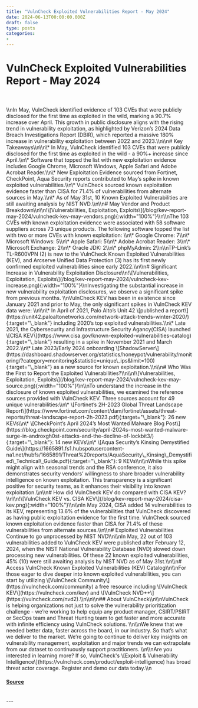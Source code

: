 ```yaml
---
title: "VulnCheck Exploited Vulnerabilities Report - May 2024"
date: 2024-06-13T00:00:00.000Z
draft: false
type: posts
categories: 
- 
---
```

# VulnCheck Exploited Vulnerabilities Report - May 2024

<br/>

<br/>
\\nIn May, VulnCheck identified evidence of 103 CVEs that were publicly disclosed for the first time as exploited in the wild, marking a 90.7% increase over April. This growth in public disclosure aligns with the rising trend in vulnerability exploitation, as highlighted by Verizon’s 2024 Data Breach Investigations Report (DBIR), which reported a massive 180% increase in vulnerability exploitation between 2022 and 2023.\\n\\n# Key Takeaways\\n\\n\* In May, VulnCheck identified 103 CVEs that were publicly disclosed for the first time as exploited in the wild - a 90%+ increase since April.\\n\* Software that topped the list with new exploitation evidence includes Google Chrome, Microsoft Windows, Apple Safari and Adobe Acrobat Reader.\\n\* New Exploitation Evidence sourced from Fortinet, CheckPoint, Aqua Security reports contributed to May’s spike in known exploited vulnerabilities.\\n\* VulnCheck sourced known exploitation evidence faster than CISA for 71.4% of vulnerabilities from alternate sources in May.\\n\* As of May 31st, 10 Known Exploited Vulnerabilities are still awaiting analysis by NIST NVD.\\n\\n# May Vendor and Product Breakdown\\n\\n!\[Vulnerabilities, Exploitation, Exploits\](/blog/kev-report-may-2024/vulncheck-kev-may-vendors.png){:width="100%"}\\n\\nThe 103 CVEs with known exploitation evidence were associated with 58 software suppliers across 73 unique products. The following software topped the list with two or more CVEs with known exploitation: \\n\* Google Chrome: 7\\n\* Microsoft Windows: 5\\n\* Apple Safari: 5\\n\* Adobe Acrobat Reader: 3\\n\* Microsoft Exchange: 2\\n\* Oracle JDK: 2\\n\* phpMyAdmin: 2\\n\\nTP-Link’s TL-R600VPN (2) is new to the VulnCheck Known Exploited Vulnerabilities (KEV), and Arcserve Unified Data Protection (3) has its first newly confirmed exploited vulnerabilities since early 2022.\\n\\n# Significant Increase in Vulnerability Exploitation Disclosure\\n!\[Vulnerabilities, Exploitation, Exploits\](/blog/kev-report-may-2024/vulncheck-kev-increase.png){:width="100%"}\\nInvestigating the substantial increase in new vulnerability exploitation disclosures, we observe a significant spike from previous months. \\nVulnCheck KEV has been in existence since January 2021 and prior to May, the only significant spikes in VulnCheck KEV data were: \\n\\n\* In April of 2021, Palo Alto’s Unit 42 \[published a report\](https://unit42.paloaltonetworks.com/network-attack-trends-winter-2020/){:target="\_blank"} including 2020’s top exploited vulnerabilities.\\n\* Late 2021, the Cybersecurity and Infrastructure Security Agancy(CISA) launched \[CISA KEV\](https://www.cisa.gov/known-exploited-vulnerabilities-catalog){:target="\_blank"} resulting in a spike in November 2021 and March 2022.\\n\* Late 2023/Early 2024 onboarding \[ShadowServer\](https://dashboard.shadowserver.org/statistics/honeypot/vulnerability/monitoring/?category=monitoring&statistic=unique\_ips&limit=100){:target="\_blank"} as a new source for known exploitation.\\n\\n# Who Was the First to Report the Exploited Vulnerabilities?\\n\\n!\[Vulnerabilities, Exploitation, Exploits\](/blog/kev-report-may-2024/vulncheck-kev-may-source.png){:width="100%"}\\n\\nTo understand the increase in the disclosure of known exploited vulnerabilities, we examined the reference sources provided with VulnCheck KEV. Three sources account for 49 unique vulnerabilities:\\n\* \[Fortinet’s 2H-2023 Global Threat Landscape Report\](https://www.fortinet.com/content/dam/fortinet/assets/threat-reports/threat-landscape-report-2h-2023.pdf){:target="\_blank"}: 26 new KEVs\\n\* \[CheckPoint’s April 2024’s Most Wanted Malware Blog Post\](https://blog.checkpoint.com/security/april-2024s-most-wanted-malware-surge-in-androxgh0st-attacks-and-the-decline-of-lockbit3/){:target="\_blank"}: 14 new KEVs\\n\* \[Aqua Security’s Kinsing Demystified Guide\](https://1665891.fs1.hubspotusercontent-na1.net/hubfs/1665891/Threat%20reports/AquaSecurity\_Kinsing\_Demystified\_Technical\_Guide.pdf){:target="\_blank"}: 9 KEVs\\n\\nWhile this spike might align with seasonal trends and the RSA conference, it also demonstrates security vendors’ willingness to share broader vulnerability intelligence on known exploitation. This transparency is a significant positive for security teams, as it enhances their visibility into known exploitation.\\n\\n# How did VulnCheck KEV do compared with CISA KEV?\\n\\n!\[VulnCheck KEV vs. CISA KEV\](/blog/kev-report-may-2024/cisa-kev.png){:width="100%"}\\n\\nIn May 2024, CISA added 14 vulnerabilities to its KEV, representing 13.6% of the vulnerabilities that VulnCheck discovered as having public exploitation evidence for the first time. VulnCheck sourced known exploitation evidence faster than CISA for 71.4% of these vulnerabilities from alternate sources.\\n\\n# Exploited Vulnerabilities Continue to go unprocessed by NIST NVD\\n\\nIn May, 22 out of 103 vulnerabilities added to VulnCheck KEV were published after February 12, 2024, when the NIST National Vulnerability Database (NVD) slowed down processing new vulnerabilities. Of these 22 known exploited vulnerabilities, 45% (10) were still awaiting analysis by NIST NVD as of May 31st.\\n\\n# Access VulnCheck Known Exploited Vulnerabilities (KEV) Catalog\\n\\nFor those eager to dive deeper into known exploited vulnerabilities, you can start by utilizing \[VulnCheck Community\](https://vulncheck.com/community) a free resource including \[VulnCheck KEV\](https://vulncheck.com/kev) and \[VulnCheck NVD++\](https://vulncheck.com/nvd2).\\n\\n\\n## About VulnCheck\\n\\nVulnCheck is helping organizations not just to solve the vulnerability prioritization challenge - we’re working to help equip any product manager, CSIRT/PSIRT or SecOps team and Threat Hunting team to get faster and more accurate with infinite efficiency using VulnCheck solutions. \\n\\nWe knew that we needed better data, faster across the board, in our industry. So that’s what we deliver to the market. We’re going to continue to deliver key insights on vulnerability management, exploitation and major trends we can extrapolate from our dataset to continuously support practitioners. \\n\\nAre you interested in learning more? If so, VulnCheck's \[Exploit & Vulnerability Intelligence\](https://vulncheck.com/product/exploit-intelligence) has broad threat actor coverage. Register and demo our data today.\\n

#### [Source](https://vulncheck.com/blog/kev-report-may-2024)

<br/>
---
